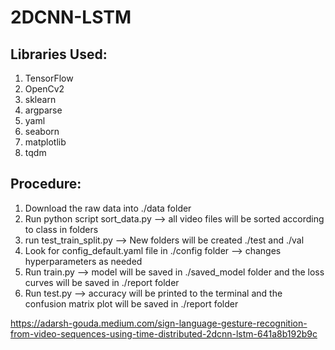 # 2DCNN-LSTM

## Libraries Used:
1. TensorFlow
2. OpenCv2
3. sklearn
4. argparse
5. yaml
6. seaborn
7. matplotlib
8. tqdm

## Procedure:
1. Download the raw data into ./data folder
2. Run python script sort_data.py --> all video files will be sorted according to class in folders
3. run test_train_split.py --> New folders will be created ./test and ./val
4. Look for config_default.yaml file in ./config folder --> changes hyperparameters as needed
5. Run train.py --> model will be saved in ./saved_model folder and the loss curves will be saved in ./report folder
6. Run test.py --> accuracy will be printed to the terminal and the confusion matrix plot will be saved in ./report folder

https://adarsh-gouda.medium.com/sign-language-gesture-recognition-from-video-sequences-using-time-distributed-2dcnn-lstm-641a8b192b9c
